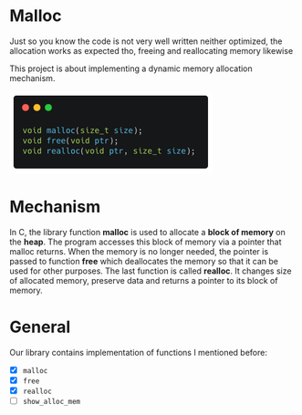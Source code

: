 # Malloc
Just so you know the code is not very well written neither optimized, the allocation works as expected tho, freeing and reallocating memory likewise

This project is about implementing a dynamic memory allocation mechanism.

![](carbon.png)

# Mechanism
In C, the library function **malloc** is used to allocate a **block of memory** on the **heap**. The program accesses this block of memory via a pointer that malloc returns. When the memory is no longer needed, the pointer is passed to function **free** which deallocates the memory so that it can be used for other purposes.
The last function is called **realloc**. It changes size of allocated memory, preserve data and returns a pointer to its block of memory.

# General
Our library contains implementation of functions I mentioned before:
  - [x] `malloc`
  - [x] `free`
  - [x] `realloc`
  - [ ] `show_alloc_mem`
